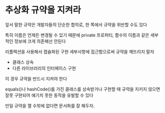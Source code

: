 # 추상화 규약을 지켜라

앞서 말한 규약은 개발자들의 단순한 합의로, 한 쪽에서 규약을 위반할 수도 있다

특히 이름은 언제든 변경될 수 있기 때문에 private 프로퍼티, 함수의 이름과 같은 세부적인 정보에 크게 의존해선 안된다

리플렉션을 사용해서 캡슐화된 구현 세부사항에 접근함으로써 규약을 깨뜨리지 말자

- 클래스 상속
- 다른 라이브러리의 인터페이스 구현

이 경우 규약을 반드시 지켜야 한다

equals()나 hashCode()를 가진 클래스를 상속받거나 구현할 때 규약을 지키지 않으면
잘못 구현되어 예기치 못한 동작을 유발할 수 있다

만일 규약을 깰 수밖에 없다면 문서화를 잘 해두자.